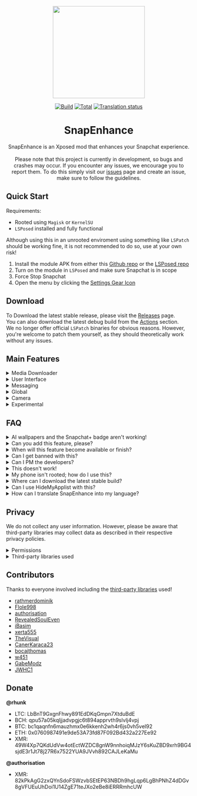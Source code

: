 <div align="center">
  <img src="https://raw.githubusercontent.com/rhunk/SnapEnhance/main/app/src/main/res/mipmap-xxxhdpi/launcher_icon_foreground.png" height="250" />

  [![Build](https://img.shields.io/github/actions/workflow/status/rhunk/SnapEnhance/debug.yml?branch=dev&logo=github&label=Build)](https://github.com/rhunk/SnapEnhance/actions/workflows/android.yml?query=branch%3Amain+event%3Apush+is%3Acompleted) [![Total](https://shields.io/github/downloads/rhunk/SnapEnhance/total?logo=Bookmeter&label=Downloads&logoColor=Green&color=Green)](https://github.com/rhunk/snapenhance/releases) [![Translation status](https://hosted.weblate.org/widget/snapenhance/app/svg-badge.svg)](https://hosted.weblate.org/engage/snapenhance/)
  
# SnapEnhance
SnapEnhance is an Xposed mod that enhances your Snapchat experience.<br/><br/>
Please note that this project is currently in development, so bugs and crashes may occur. If you encounter any issues, we encourage you to report them. To do this simply visit our [issues](https://github.com/rhunk/SnapEnhance/issues) page and create an issue, make sure to follow the guidelines.
</div>

## Quick Start
Requirements:
- Rooted using `Magisk` or `KernelSU`
- `LSPosed` installed and fully functional

Although using this in an unrooted enviroment using something like `LSPatch` should be working fine, it is not recommended to do so, use at your own risk!

1. Install the module APK from either this [Github repo](https://github.com/rhunk/SnapEnhance/releases) or the [LSPosed repo](https://modules.lsposed.org/module/me.rhunk.snapenhance)
2. Turn on the module in `LSPosed` and make sure Snapchat is in scope
3. Force Stop Snapchat
4. Open the menu by clicking the [Settings Gear Icon](https://i.imgur.com/2grm8li.png)

## Download 
To Download the latest stable release, please visit the [Releases](https://github.com/rhunk/SnapEnhance/releases) page.<br/>
You can also download the latest debug build from the [Actions](https://github.com/rhunk/SnapEnhance/actions) section.<br/>
We no longer offer official `LSPatch` binaries for obvious reasons. However, you're welcome to patch them yourself, as they should theoretically work without any issues.

## Main Features
<details closed>
  <summary>Media Downloader</summary>
   
  - `Auto Download`
  - `Prevent Self Auto Download`
  - `Merge Overlays`
  - `Force Image Format`
  - `Force Voice Note Format`
  - `Download Profile Pictures`
  - `Opera Download Button`
  - `Chat Download Context Menu`
  - `Logging`
  - `Custom Path Format` 
</details>

<details closed>
  <summary>User Interface</summary>
  
  - `Friend Feed Menu Buttons` 
  - `Colors` (Theme Picker & Custom Colors)
  - `Friend Feed Message Preview` 
  - `Snap Preview`
  - `Bootstrap Override` (Default Home Tab & Persistent App Appearance)
  - `Enhance Friend Map Nametags`
  - `Prevent Message List Auto Scroll`
  - `Show Streak Expiration Info`
  - `Hide Friend Feed Entry`
  - `Hide Streak Restore`
  - `Hide Quick Add In Friend Feed`
  - `Hide Story Section` 
  - `Hide UI Components` (Voice Record button, Call Buttons, ...)
  - `Opera Media Quick Info`
  - `Old Bitmoji Selfie` 
  - `Disable Spotlight` 
  - `Hide Settings Gear`
  - `Vertical Story Viewer` 
  - `Message Indicators` 
  - `Stealth Mode Indicator` 
  - `Edit Text Override`
</details>  

<details closed>
  <summary>Messaging</summary>
  
  - `Bypass Screenshot Detection` 
  - `Anonymous Story Viewing`
  - `Prevent Story Rewatch Indicator`
  - `Hide Peek-a-Peek`
  - `Hide Bitmoji Presence` 
  - `Hide Typing Notifications` 
  - `Unlimited Snap View Time`
  - `Auto Mark As Read` 
  - `Loop Media PlayBack`
  - `Disable Replay In FF`
  - `Half Swipe Notifier`
  - `Message Preview Length`
  - `Call Start Confirmation`
  - `Unlimited Conversation Pinning`
  - `Auto Save Messages` 
  - `Prevent Message Sending`
  - `Friend Mutation Notifier`
  - `Better Notifications` 
  - `Notifications Blacklist`
  - `Message Logger`
  - `Gallery Media Send Override`
  - `Strip Media Metadata`
  - `Bypass Message Retention Policy`
  - `Bypass Message Action Restrictions`
  - `Remove Groups Locked Status` 
 </details>

<details closed>
  <summary>Global</summary>
 
  - `Better Location`
  - `Snapchat Plus`
  - `Media Upload Quality`
  - `Disable Confirmation Dialogs`
  - `Disable Metrics`
  - `Disable Story Sections`
  - `Block Ads`
  - `Disable Custom Tabs`
  - `Disable Permission Request`
  - `Disable Memories Snap Feed`
  - `Spotlight Comments Username` 
  - `Bypass Video Length Restriction`
  - `Default Video Playback Rate`
  - `Video Playback Rate Slider`
  - `Disable Google Play Services Dialogs`
  - `Default Volume Controls`
  - `Hide Active Music`
  - `Disable Snap Splitting`
</details>

<details closed>
  <summary>Camera</summary>
  
  - `Disable Camera`
  - `Immersive Preview`
  - `Black Photos` 
  - `Custom Frame Rate` (Front & Back)
  - `HEVC Recording`
  - `Force Camera Source Encoding`
  - `Override Resolution` (Front & Back)
</details> 

<details closed>
  <summary>Experimental</summary>
  
  - `Native Hooks`
  - `Device Spoof`
  - `Convert Message Locally`
  - `New Chat Action Menu`
  - `Media File Picker`
  - `Story Logger`
  - `Call Recorder`
  - `Account Switcher`
  - `Edit Messages` 
  - `App Lock`
  - `Infinite Story Boost`
  - `My Eyes Only Passcode Bypass`
  - `No Friend Score Delay`
  - `Best Friend Pinning`
  - `End-to-End Encryption`
  - `Enable Hidden Snapchat Plus Features`
  - `Custom Streaks Expiration Format`
  - `Add Friend Source Spoof`
  - `Prevent Forced Logout`
</details>

## FAQ
<details>
  <summary>AI wallpapers and the Snapchat+ badge aren't working!</summary>
  
  - Yeah, they're server-sided and will probably never work.
</details>

<details>
  <summary>Can you add this feature, please?</summary>
  
  - Open an issue on our Github repo.
</details>

<details>
  <summary>When will this feature become available or finish?</summary>
  
  - At some point.
</details>

<details>
  <summary>Can I get banned with this?</summary>
  
  - Obviously, however, the risk is very low, and we have no reported cases of anyone ever getting banned while using the mod.
</details>

<details>
  <summary>Can I PM the developers?</summary>
  
  - No.
</details>

<details>
  <summary>This doesn't work!</summary>
  
  - Open an issue.
</details>

<details>
  <summary>My phone isn't rooted; how do I use this?</summary>
  
  - You can use `LSPatch` in combination with `SnapEnhance` to run this on an unrooted device, however this is unrecommended and not considered safe.
</details>

<details>
  <summary>Where can I download the latest stable build?</summary>
  
  - https://github.com/rhunk/snapenhance/releases
</details>

<details>
  <summary>Can I use HideMyApplist with this?</summary>
  
  - No, this will cause some severe issues, and the mod will not be able to inject.
</details>

<details>
  <summary>How can I translate SnapEnhance into my language?</summary>
  
  - We have a [Weblate](https://hosted.weblate.org/projects/snapenhance/app/) hosted repo, feel free to submit your translations there.
</details>

## Privacy
We do not collect any user information. However, please be aware that third-party libraries may collect data as described in their respective privacy policies.
<details>
  <summary>Permissions</summary>
  
  - [android.permission.INTERNET](https://developer.android.com/reference/android/Manifest.permission#INTERNET)
  - [android.permission.REQUEST_IGNORE_BATTERY_OPTIMIZATIONS](https://developer.android.com/reference/android/Manifest.permission.html#REQUEST_IGNORE_BATTERY_OPTIMIZATIONS)
  - [android.permission.POST_NOTIFICATIONS](https://developer.android.com/reference/android/Manifest.permission.html#POST_NOTIFICATIONS)
  - [android.permission.SYSTEM_ALERT_WINDOW](https://developer.android.com/reference/android/Manifest.permission#SYSTEM_ALERT_WINDOW)
  - [android.permission.USE_BIOMETRIC](https://developer.android.com/reference/android/Manifest.permission#USE_BIOMETRIC)
</details>

<details>
  <summary>Third-party libraries used</summary>
  
  - [libxposed](https://github.com/libxposed/api)
  - [ffmpeg-kit-full-gpl](https://github.com/arthenica/ffmpeg-kit)
  - [osmdroid](https://github.com/osmdroid/osmdroid)
  - [coil](https://github.com/coil-kt/coil)
  - [Dobby](https://github.com/jmpews/Dobby)
  - [rhino](https://github.com/mozilla/rhino)
  - [rhino-android](https://github.com/F43nd1r/rhino-android)
  - [libsu](https://github.com/topjohnwu/libsu)
  - [colorpicker-compose](https://github.com/skydoves/colorpicker-compose)
</details>

## Contributors
Thanks to everyone involved including the [third-party libraries](https://github.com/rhunk/SnapEnhance?tab=readme-ov-file#privacy) used!
- [rathmerdominik](https://github.com/rathmerdominik)
- [Flole998](https://github.com/Flole998)
- [authorisation](https://github.com/authorisation/)
- [RevealedSoulEven](https://github.com/revealedsouleven)
- [iBasim](https://github.com/ibasim)
- [xerta555](https://github.com/xerta555)
- [TheVisual](https://github.com/TheVisual)
- [CanerKaraca23](https://github.com/CanerKaraca23)
- [bocajthomas](https://github.com/bocajthomas)
- [w451](https://github.com/w451)
- [GabeModz](https://github.com/Gabe-does-tech)
- [JWHC1](https://github.com/JWHC1)

## Donate
**@rhunk**
- LTC: LbBnT9GxgnFhwy891EdDKqGmpn7XtduBdE
- BCH: qpu57a05kqljjadvpgjc6t894apprvth9slvlj4vpj
- BTC: bc1qaqnfn6mauzhmx0e6kkenh2wh4r6js0vh5vel92
- ETH: 0x0760987491e9de53A73fd87F092Bd432a227Ee92
- XMR: 49W4Xp7QKdUdVw4otEctWZDC8gnW9nnhoiqMJzY6sKuZBD9xrh9BG4sjdE3r1Jt78j27R6x7522YUA9JVvh892CAJLeKaMu

**@authorisation**
- XMR: 82kPkAgG2zxQYnSdoFSWzvbSEtEP63NBDh9hgLqp6LgBhPNhZ4dDGv8gVFUEuUhDoi1U14ZgE71teJXo2eBe8iERRRmhcUW
